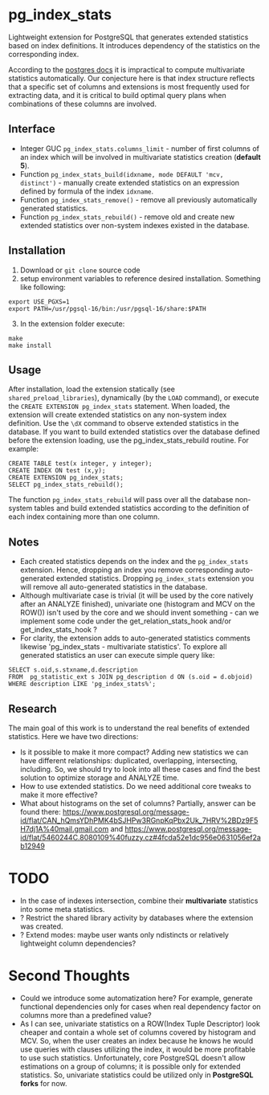 # pg_index_stats
Lightweight extension for PostgreSQL that generates extended statistics based on index definitions. It introduces dependency of the statistics on the corresponding index.

According to the [postgres docs](https://www.postgresql.org/docs/current/planner-stats.html#PLANNER-STATS-EXTENDED) it is impractical to compute multivariate statistics automatically. Our conjecture here is that index structure reflects that a specific set of columns and extensions is most frequently used for extracting data, and it is critical to build optimal query plans when combinations of these columns are involved.

## Interface
* Integer GUC `pg_index_stats.columns_limit` - number of first columns of an index which will be involved in multivariate statistics creation (**default 5**).
* Function `pg_index_stats_build(idxname, mode DEFAULT 'mcv, distinct')` - manually create extended statistics on an expression defined by formula of the index `idxname`.
* Function `pg_index_stats_remove()` - remove all previously automatically generated statistics.
* Function `pg_index_stats_rebuild()` - remove old and create new extended statistics over non-system indexes existed in the database.

## Installation
1. Download or `git clone` source code
2. setup environment variables to reference desired installation. Something like following:
```
export USE_PGXS=1
export PATH=/usr/pgsql-16/bin:/usr/pgsql-16/share:$PATH
```
3. In the extension folder execute:
```
make
make install
```

## Usage
After installation, load the extension statically (see `shared_preload_libraries`), dynamically (by the `LOAD` command), or execute the `CREATE EXTENSION pg_index_stats` statement.
When loaded, the extension will create extended statistics on any non-system index definition. Use the `\dX` command to observe extended statistics in the database.
If you want to build extended statistics over the database defined before the extension loading, use the pg_index_stats_rebuild routine. For example:
```
CREATE TABLE test(x integer, y integer);
CREATE INDEX ON test (x,y);
CREATE EXTENSION pg_index_stats;
SELECT pg_index_stats_rebuild();
```
The function `pg_index_stats_rebuild` will pass over all the database non-system tables and build extended statistics according to the definition of each index containing more than one column.

## Notes
* Each created statistics depends on the index and the `pg_index_stats` extension. Hence, dropping an index you remove corresponding auto-generated extended statistics. Dropping `pg_index_stats` extension you will remove all auto-generated statistics in the database.
* Although multivariate case is trivial (it will be used by the core natively after an ANALYZE finished), univariate one (histogram and MCV on the ROW()) isn't used by the core and we should invent something - can we implement some code under the get_relation_stats_hook and/or get_index_stats_hook ?
* For clarity, the extension adds to auto-generated statistics comments likewise 'pg_index_stats - multivariate statistics'. To explore all generated statistics an user can execute simple query like:
```
SELECT s.oid,s.stxname,d.description
FROM  pg_statistic_ext s JOIN pg_description d ON (s.oid = d.objoid)
WHERE description LIKE 'pg_index_stats%';
```

## Research
The main goal of this work is to understand the real benefits of extended statistics. Here we have two directions:
* Is it possible to make it more compact? Adding new statistics we can have different relationships: duplicated, overlapping, intersecting, including. So, we should try to look into all these cases and find the best solution to optimize storage and ANALYZE time.
* How to use extended statistics. Do we need additional core tweaks to make it more effective?
* What about histograms on the set of columns? Partially, answer can be found there: https://www.postgresql.org/message-id/flat/CAN_hQmsYDhPMK4bSJHPw3RGnpKqPbx2Uk_7HRV%2BDz9F5H7dj1A%40mail.gmail.com and https://www.postgresql.org/message-id/flat/5460244C.8080109%40fuzzy.cz#4fcda52e1dc956e0631056ef2ab12949


# TODO
* In the case of indexes intersection, combine their **multivariate** statistics into some meta statistics.
* ? Restrict the shared library activity by databases where the extension was created.
* ? Extend modes: maybe user wants only ndistincts or relatively lightweight column dependencies?

# Second Thoughts
* Could we introduce some automatization here? For example, generate functional dependencies only for cases when real dependency factor on columns more than a predefined value?
* As I can see, univariate statistics on a ROW(Index Tuple Descriptor) look cheaper and contain a whole set of columns covered by histogram and MCV. So, when the user creates an index because he knows he would use queries with clauses utilizing the index, it would be more profitable to use such statistics. Unfortunately, core PostgreSQL doesn't allow estimations on a group of columns; it is possible only for extended statistics. So, univariate statistics could be utilized only in **PostgreSQL forks** for now.
